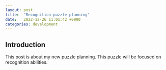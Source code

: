 ```yaml
---
layout: post
title:  "Recognition puzzle planning"
date:   2022-12-26 11:01:42 +0900
categories: development
---
```


## Introduction

This post is about my new puzzle planning. This puzzle will be focused on recognition abilities.
